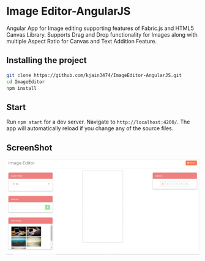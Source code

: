 # Image Editor-AngularJS
Angular App for Image editing supporting features of Fabric.js and HTML5 Canvas Library.
Supports Drag and Drop functionality for Images along with multiple Aspect Ratio for Canvas and Text Addition Feature. 

## Installing the project

```bash
git clone https://github.com/kjain3474/ImageEditor-AngularJS.git
cd ImageEditor
npm install
```
## Start

Run `npm start` for a dev server. Navigate to `http://localhost:4200/`. The app will automatically reload if you change any of the source files.

## ScreenShot
![image](Capture.JPG)
